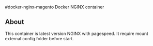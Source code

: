 #docker-nginx-magento
Docker NGINX container
 
## About

This container is latest version NGINX with pagespeed.
It require mount external config folder before start.
